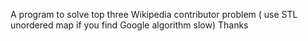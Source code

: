 A program to solve top three Wikipedia contributor problem ( use STL unordered map if you find Google algorithm slow) 
Thanks